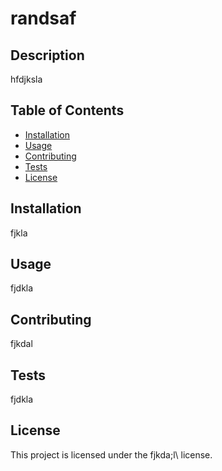 
# randsaf

## Description

hfdjksla

## Table of Contents

- [Installation](#installation)
- [Usage](#usage)
- [Contributing](#contributing)
- [Tests](#tests)
- [License](#license)

## Installation

fjkla

## Usage

fjdkla

## Contributing

fjkdal

## Tests

fjdkla

## License

This project is licensed under the fjkda;l\ license.
